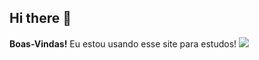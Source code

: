## Hi there 👋 
**Boas-Vindas!**
Eu estou usando esse site para estudos!
![](https://media1.tenor.com/m/ut_gt2plNH4AAAAC/pokemon-pikachu.gif)

